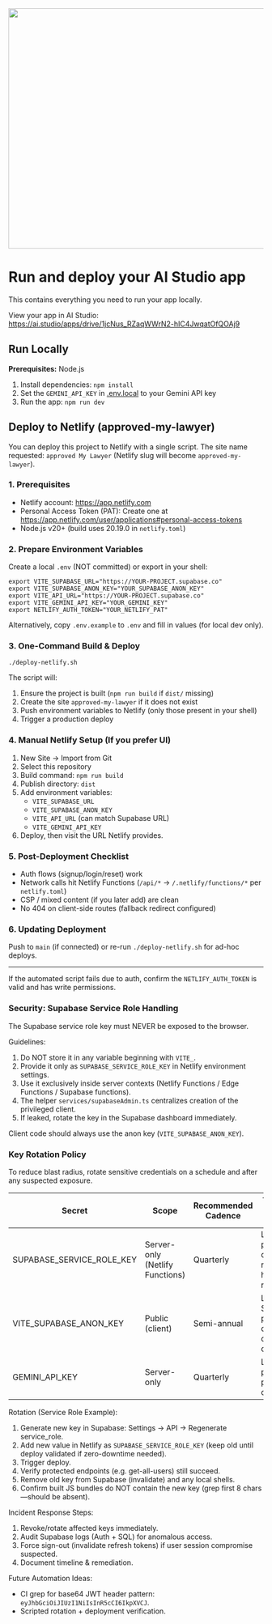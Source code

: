 <div align="center">
<img width="1200" height="475" alt="GHBanner" src="https://github.com/user-attachments/assets/0aa67016-6eaf-458a-adb2-6e31a0763ed6" />
</div>

# Run and deploy your AI Studio app

This contains everything you need to run your app locally.

View your app in AI Studio: https://ai.studio/apps/drive/1jcNus_RZaqWWrN2-hIC4JwqatOfQOAj9

## Run Locally

**Prerequisites:**  Node.js


1. Install dependencies:
   `npm install`
2. Set the `GEMINI_API_KEY` in [.env.local](.env.local) to your Gemini API key
3. Run the app:
   `npm run dev`
## Deploy to Netlify (approved-my-lawyer)

You can deploy this project to Netlify with a single script. The site name requested: `approved My Lawyer` (Netlify slug will become `approved-my-lawyer`).

### 1. Prerequisites
* Netlify account: https://app.netlify.com
* Personal Access Token (PAT): Create one at https://app.netlify.com/user/applications#personal-access-tokens
* Node.js v20+ (build uses 20.19.0 in `netlify.toml`)

### 2. Prepare Environment Variables
Create a local `.env` (NOT committed) or export in your shell:

```
export VITE_SUPABASE_URL="https://YOUR-PROJECT.supabase.co"
export VITE_SUPABASE_ANON_KEY="YOUR_SUPABASE_ANON_KEY"
export VITE_API_URL="https://YOUR-PROJECT.supabase.co"
export VITE_GEMINI_API_KEY="YOUR_GEMINI_KEY"
export NETLIFY_AUTH_TOKEN="YOUR_NETLIFY_PAT"
```

Alternatively, copy `.env.example` to `.env` and fill in values (for local dev only).

### 3. One-Command Build & Deploy

```
./deploy-netlify.sh
```

The script will:
1. Ensure the project is built (`npm run build` if `dist/` missing)
2. Create the site `approved-my-lawyer` if it does not exist
3. Push environment variables to Netlify (only those present in your shell)
4. Trigger a production deploy

### 4. Manual Netlify Setup (If you prefer UI)
1. New Site -> Import from Git
2. Select this repository
3. Build command: `npm run build`
4. Publish directory: `dist`
5. Add environment variables:
    * `VITE_SUPABASE_URL`
    * `VITE_SUPABASE_ANON_KEY`
    * `VITE_API_URL` (can match Supabase URL)
    * `VITE_GEMINI_API_KEY`
6. Deploy, then visit the URL Netlify provides.

### 5. Post-Deployment Checklist
* Auth flows (signup/login/reset) work
* Network calls hit Netlify Functions (`/api/*` -> `/.netlify/functions/*` per `netlify.toml`)
* CSP / mixed content (if you later add) are clean
* No 404 on client-side routes (fallback redirect configured)

### 6. Updating Deployment
Push to `main` (if connected) or re-run `./deploy-netlify.sh` for ad-hoc deploys.

---
If the automated script fails due to auth, confirm the `NETLIFY_AUTH_TOKEN` is valid and has write permissions.

### Security: Supabase Service Role Handling
The Supabase service role key must NEVER be exposed to the browser.

Guidelines:
1. Do NOT store it in any variable beginning with `VITE_`.
2. Provide it only as `SUPABASE_SERVICE_ROLE_KEY` in Netlify environment settings.
3. Use it exclusively inside server contexts (Netlify Functions / Edge Functions / Supabase functions).
4. The helper `services/supabaseAdmin.ts` centralizes creation of the privileged client.
5. If leaked, rotate the key in the Supabase dashboard immediately.

Client code should always use the anon key (`VITE_SUPABASE_ANON_KEY`).

### Key Rotation Policy

To reduce blast radius, rotate sensitive credentials on a schedule and after any suspected exposure.

| Secret | Scope | Recommended Cadence | Triggered Rotation Events |
| ------ | ----- | ------------------- | -------------------------- |
| SUPABASE_SERVICE_ROLE_KEY | Server-only (Netlify Functions) | Quarterly | Leak, permission changes, repo history rewrite |
| VITE_SUPABASE_ANON_KEY | Public (client) | Semi-annual | Leak, Supabase project clone, auth config changes |
| GEMINI_API_KEY | Server-only | Quarterly | Leak, provider policy change |

Rotation (Service Role Example):
1. Generate new key in Supabase: Settings → API → Regenerate service_role.
2. Add new value in Netlify as `SUPABASE_SERVICE_ROLE_KEY` (keep old until deploy validated if zero-downtime needed).
3. Trigger deploy.
4. Verify protected endpoints (e.g. get-all-users) still succeed.
5. Remove old key from Supabase (invalidate) and any local shells.
6. Confirm built JS bundles do NOT contain the new key (grep first 8 chars—should be absent).

Incident Response Steps:
1. Revoke/rotate affected keys immediately.
2. Audit Supabase logs (Auth + SQL) for anomalous access.
3. Force sign-out (invalidate refresh tokens) if user session compromise suspected.
4. Document timeline & remediation.

Future Automation Ideas:
- CI grep for base64 JWT header pattern: `eyJhbGciOiJIUzI1NiIsInR5cCI6IkpXVCJ`.
- Scripted rotation + deployment verification.

